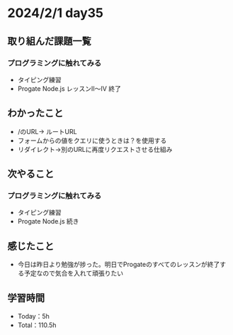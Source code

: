 # 2024/2/1 day35


## 取り組んだ課題一覧
### プログラミングに触れてみる
  - タイピング練習
  - Progate Node.js レッスンⅡ～Ⅳ 終了

## わかったこと
  - /のURL→ ルートURL
  - フォームからの値をクエリに使うときは？を使用する
  - リダイレクト→別のURLに再度リクエストさせる仕組み
    

## 次やること
### プログラミングに触れてみる
  - タイピング練習
  - Progate Node.js 続き

## 感じたこと
  - 今日は昨日より勉強が捗った。明日でProgateのすべてのレッスンが終了する予定なので気合を入れて頑張りたい

## 学習時間
  - Today：5h
  - Total：110.5h
